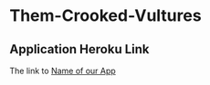 # Them-Crooked-Vultures

## Application Heroku Link
The link to [Name of our App](https://them-crooked-vultures.herokuapp.com/)